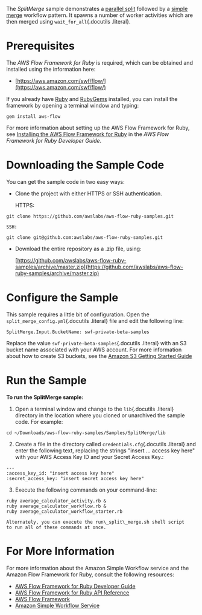 The *SplitMerge* sample demonstrates a [parallel
split](http://docs.aws.amazon.com/amazonswf/latest/awsrbflowguide/programming-workflow-patterns.html#programming-workflow-patterns-synchronization)
followed by a [simple
merge](http://docs.aws.amazon.com/amazonswf/latest/awsrbflowguide/programming-workflow-patterns.html#programming-workflow-patterns-simple-merge)
workflow pattern. It spawns a number of worker activities which are then
merged using `wait_for_all`{.docutils .literal}.

Prerequisites
=============

The *AWS Flow Framework for Ruby* is required, which can be obtained and
installed using the information here:

-   [https://aws.amazon.com/swf/flow/](https://aws.amazon.com/swf/flow/)

If you already have [Ruby](https://www.ruby-lang.org/) and
[RubyGems](http://rubygems.org/) installed, you can install the
framework by opening a terminal window and typing:

~~~~ {.literal-block}
gem install aws-flow
~~~~

For more information about setting up the AWS Flow Framework for Ruby,
see [Installing the AWS Flow Framework for
Ruby](http://docs.aws.amazon.com/amazonswf/latest/awsrbflowguide/installing.html)
in the *AWS Flow Framework for Ruby Developer Guide*.

Downloading the Sample Code
===========================

You can get the sample code in two easy ways:

-   Clone the project with either HTTPS or SSH authentication.

    HTTPS:

~~~~ {.literal-block}
git clone https://github.com/awslabs/aws-flow-ruby-samples.git
~~~~

    SSH:

~~~~ {.literal-block}
git clone git@github.com:awslabs/aws-flow-ruby-samples.git
~~~~

-   Download the entire repository as a .zip file, using:

    [https://github.com/awslabs/aws-flow-ruby-samples/archive/master.zip](https://github.com/awslabs/aws-flow-ruby-samples/archive/master.zip)

Configure the Sample
====================

This sample requires a little bit of configuration. Open the
`split_merge_config.yml`{.docutils .literal} file and edit the following
line:

~~~~ {.literal-block}
SplitMerge.Input.BucketName: swf-private-beta-samples
~~~~

Replace the value `swf-private-beta-samples`{.docutils .literal} with an
S3 bucket name associated with your AWS account. For more information
about how to create S3 buckets, see the [Amazon S3 Getting Started
Guide](http://docs.aws.amazon.com/AmazonS3/latest/gsg/GetStartedWithS3.html)

Run the Sample
==============

**To run the SplitMerge sample:**

1.  Open a terminal window and change to the `lib`{.docutils .literal}
    directory in the location where you cloned or unarchived the sample
    code. For example:

~~~~ {.literal-block}
cd ~/Downloads/aws-flow-ruby-samples/Samples/SplitMerge/lib
~~~~

2.  Create a file in the directory called `credentials.cfg`{.docutils
    .literal} and enter the following text, replacing the strings
    "insert ... access key here" with your AWS Access Key ID and your
    Secret Access Key.:

~~~~ {.literal-block}
---
:access_key_id: "insert access key here"
:secret_access_key: "insert secret access key here"
~~~~

3.  Execute the following commands on your command-line:

~~~~ {.literal-block}
ruby average_calculator_activity.rb &
ruby average_calculator_workflow.rb &
ruby average_calculator_workflow_starter.rb
~~~~

    Alternately, you can execute the run\_split\_merge.sh shell script
    to run all of these commands at once.

For More Information
====================

For more information about the Amazon Simple Workflow service and the
Amazon Flow Framework for Ruby, consult the following resources:

-   [AWS Flow Framework for Ruby Developer
    Guide](http://docs.aws.amazon.com/amazonswf/latest/awsrbflowguide/)
-   [AWS Flow Framework for Ruby API
    Reference](https://docs.aws.amazon.com/amazonswf/latest/awsrbflowapi/)
-   [AWS Flow Framework](http://aws.amazon.com/swf/flow/)
-   [Amazon Simple Workflow Service](http://aws.amazon.com/swf/)

